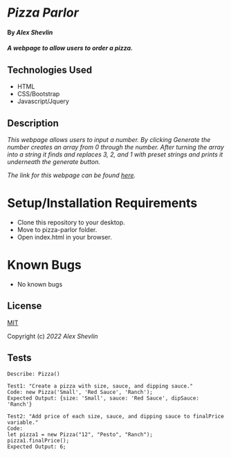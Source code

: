 # _Pizza Parlor_

#### By _**Alex Shevlin**_

#### _A webpage to allow users to order a pizza._

## Technologies Used

* HTML
* CSS/Bootstrap
* Javascript/Jquery

## Description

_This webpage allows users to input a number. By clicking Generate the number creates an array from 0 through the number. After turning the array into a string it finds and replaces 3, 2, and 1 with preset strings and prints it underneath the generate button._

_The link for this webpage can be found [here](a-shevlin.github.io/pizza-parlor)._

# Setup/Installation Requirements

* Clone this repository to your desktop.
* Move to pizza-parlor folder.
* Open index.html in your browser.

# Known Bugs

* No known bugs

## License

[MIT](/LICENSE)

Copyright (c) _2022_ _Alex Shevlin_

## Tests

```
Describe: Pizza()

Test1: "Create a pizza with size, sauce, and dipping sauce."
Code: new Pizza('Small', 'Red Sauce', 'Ranch');
Expected Output: {size: 'Small', sauce: 'Red Sauce', dipSauce: 'Ranch'}

Test2: "Add price of each size, sauce, and dipping sauce to finalPrice variable."
Code:  
let pizza1 = new Pizza("12", "Pesto", "Ranch");
pizza1.finalPrice();
Expected Output: 6;
```